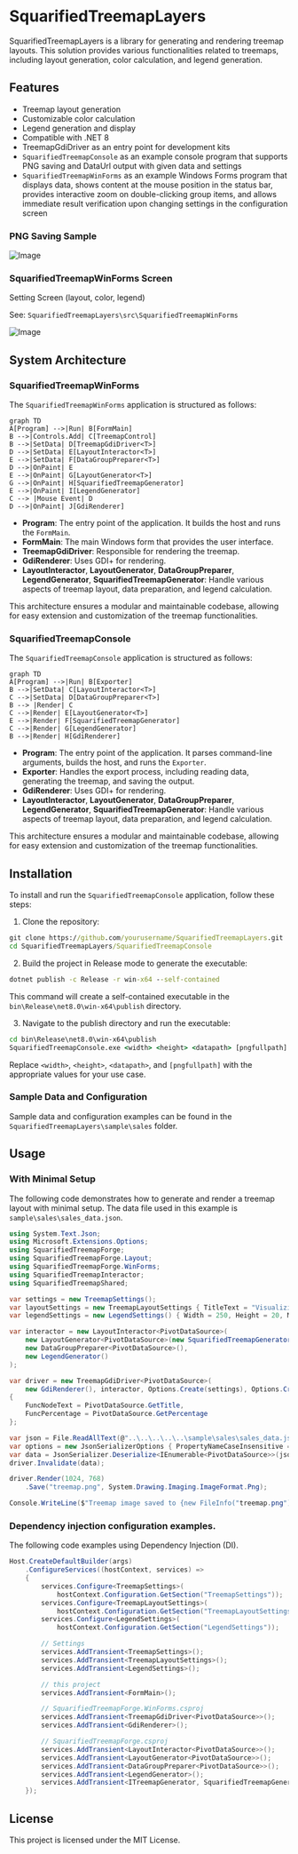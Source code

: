 # SquarifiedTreemapLayers

SquarifiedTreemapLayers is a library for generating and rendering treemap layouts. This solution provides various functionalities related to treemaps, including layout generation, color calculation, and legend generation.

## Features

- Treemap layout generation
- Customizable color calculation
- Legend generation and display
- Compatible with .NET 8
- TreemapGdiDriver as an entry point for development kits
- `SquarifiedTreemapConsole` as an example console program that supports PNG saving and DataUrl output with given data and settings
- `SquarifiedTreemapWinForms` as an example Windows Forms program that displays data, shows content at the mouse position in the status bar, provides interactive zoom on double-clicking group items, and allows immediate result verification upon changing settings in the configuration screen

### PNG Saving Sample

![Image](https://github.com/user-attachments/assets/c64b0c15-c753-4978-afa0-f73f93567d6a)

### SquarifiedTreemapWinForms Screen

Setting Screen (layout, color, legend)

See: `SquarifiedTreemapLayers\src\SquarifiedTreemapWinForms`

![Image](https://github.com/user-attachments/assets/1db306a3-35a4-4b03-bb63-ea086d812807)

## System Architecture

### SquarifiedTreemapWinForms

The `SquarifiedTreemapWinForms` application is structured as follows:

```mermaid
graph TD 
A[Program] -->|Run| B[FormMain] 
B -->|Controls.Add| C[TreemapControl] 
B -->|SetData| D[TreemapGdiDriver<T>]
D -->|SetData| E[LayoutInteractor<T>] 
E -->|SetData| F[DataGroupPreparer<T>] 
D -->|OnPaint| E
E -->|OnPaint| G[LayoutGenerator<T>] 
G -->|OnPaint| H[SquarifiedTreemapGenerator] 
E -->|OnPaint| I[LegendGenerator]
C --> |Mouse Event| D
D -->|OnPaint| J[GdiRenderer] 
```

- **Program**: The entry point of the application. It builds the host and runs the `FormMain`.
- **FormMain**: The main Windows form that provides the user interface.
- **TreemapGdiDriver<T>**: Responsible for rendering the treemap.
- **GdiRenderer**: Uses GDI+ for rendering.
- **LayoutInteractor<T>**, **LayoutGenerator<T>**, **DataGroupPreparer<T>**, **LegendGenerator**, **SquarifiedTreemapGenerator**: Handle various aspects of treemap layout, data preparation, and legend calculation.

This architecture ensures a modular and maintainable codebase, allowing for easy extension and customization of the treemap functionalities.

### SquarifiedTreemapConsole

The `SquarifiedTreemapConsole` application is structured as follows:

```mermaid
graph TD 
A[Program] -->|Run| B[Exporter] 
B -->|SetData| C[LayoutInteractor<T>] 
C -->|SetData| D[DataGroupPreparer<T>]
B --> |Render| C
C -->|Render| E[LayoutGenerator<T>] 
E -->|Render| F[SquarifiedTreemapGenerator] 
C -->|Render| G[LegendGenerator]
B -->|Render| H[GdiRenderer] 
```

- **Program**: The entry point of the application. It parses command-line arguments, builds the host, and runs the `Exporter`.
- **Exporter**: Handles the export process, including reading data, generating the treemap, and saving the output.
- **GdiRenderer**: Uses GDI+ for rendering.
- **LayoutInteractor<T>**, **LayoutGenerator<T>**, **DataGroupPreparer<T>**, **LegendGenerator**, **SquarifiedTreemapGenerator**: Handle various aspects of treemap layout, data preparation, and legend calculation.

This architecture ensures a modular and maintainable codebase, allowing for easy extension and customization of the treemap functionalities.

## Installation

To install and run the `SquarifiedTreemapConsole` application, follow these steps:

1. Clone the repository:

```cmd
git clone https://github.com/yourusername/SquarifiedTreemapLayers.git
cd SquarifiedTreemapLayers/SquarifiedTreemapConsole
```

2. Build the project in Release mode to generate the executable:

```cmd
dotnet publish -c Release -r win-x64 --self-contained
```

This command will create a self-contained executable in the `bin\Release\net8.0\win-x64\publish` directory.

3. Navigate to the publish directory and run the executable:

```cmd
cd bin\Release\net8.0\win-x64\publish
SquarifiedTreemapConsole.exe <width> <height> <datapath> [pngfullpath]
```

Replace `<width>`, `<height>`, `<datapath>`, and `[pngfullpath]` with the appropriate values for your use case.

### Sample Data and Configuration

Sample data and configuration examples can be found in the `SquarifiedTreemapLayers\sample\sales` folder.  

## Usage

### With Minimal Setup

The following code demonstrates how to generate and render a treemap layout with minimal setup. The data file used in this example is `sample\sales\sales_data.json`.

```csharp
using System.Text.Json;
using Microsoft.Extensions.Options;
using SquarifiedTreemapForge;
using SquarifiedTreemapForge.Layout;
using SquarifiedTreemapForge.WinForms;
using SquarifiedTreemapInteractor;
using SquarifiedTreemapShared;

var settings = new TreemapSettings();
var layoutSettings = new TreemapLayoutSettings { TitleText = "Visualizing Sales Revenue (Area) and Cost of Goods Sold Ratio (Color)", RootNodeTitle = "Total Sales", WeightColumn = "Weight", GroupColumns = ["Group1", "Group2", "Group3"], GroupBorderWidths = [4, 2], };
var legendSettings = new LegendSettings() { Width = 250, Height = 20, MinPer = 0.73, MaxPer = 1, MinBrightness = 0.2, MaxBrightness = 0.9, HuePositive = 2, HueNegative = 205, Saturation = 0.85, StepCount = 7, Margin = 1, IsOrderAsc = false, LegendFormat = "0%", IsShowLegend = true, IsShowPlusSign = true };

var interactor = new LayoutInteractor<PivotDataSource>(
    new LayoutGenerator<PivotDataSource>(new SquarifiedTreemapGenerator()),
    new DataGroupPreparer<PivotDataSource>(),
    new LegendGenerator()
);

var driver = new TreemapGdiDriver<PivotDataSource>(
    new GdiRenderer(), interactor, Options.Create(settings), Options.Create(layoutSettings), Options.Create(legendSettings))
{
    FuncNodeText = PivotDataSource.GetTitle,
    FuncPercentage = PivotDataSource.GetPercentage
};

var json = File.ReadAllText(@"..\..\..\..\..\sample\sales\sales_data.json");
var options = new JsonSerializerOptions { PropertyNameCaseInsensitive = true };
var data = JsonSerializer.Deserialize<IEnumerable<PivotDataSource>>(json, options) ?? [];
driver.Invalidate(data);

driver.Render(1024, 768)
    .Save("treemap.png", System.Drawing.Imaging.ImageFormat.Png);

Console.WriteLine($"Treemap image saved to {new FileInfo("treemap.png").FullName}");
```

### Dependency injection configuration examples.

The following code examples using Dependency Injection (DI).  

```csharp
Host.CreateDefaultBuilder(args)
    .ConfigureServices((hostContext, services) =>
    {
        services.Configure<TreemapSettings>(
            hostContext.Configuration.GetSection("TreemapSettings"));
        services.Configure<TreemapLayoutSettings>(
            hostContext.Configuration.GetSection("TreemapLayoutSettings"));
        services.Configure<LegendSettings>(
            hostContext.Configuration.GetSection("LegendSettings"));

        // Settings
        services.AddTransient<TreemapSettings>();
        services.AddTransient<TreemapLayoutSettings>();
        services.AddTransient<LegendSettings>();

        // this project
        services.AddTransient<FormMain>();

        // SquarifiedTreemapForge.WinForms.csproj
        services.AddTransient<TreemapGdiDriver<PivotDataSource>>();
        services.AddTransient<GdiRenderer>();

        // SquarifiedTreemapForge.csproj
        services.AddTransient<LayoutInteractor<PivotDataSource>>();
        services.AddTransient<LayoutGenerator<PivotDataSource>>();
        services.AddTransient<DataGroupPreparer<PivotDataSource>>();
        services.AddTransient<LegendGenerator>();
        services.AddTransient<ITreemapGenerator, SquarifiedTreemapGenerator>();
    });
```

## License

This project is licensed under the MIT License.
